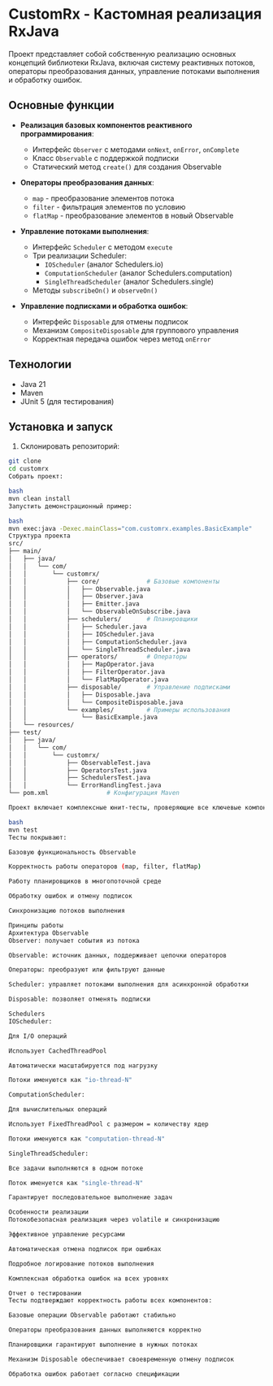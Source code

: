 # CustomRx - Кастомная реализация RxJava

Проект представляет собой собственную реализацию основных концепций библиотеки RxJava, включая систему реактивных потоков, операторы преобразования данных, управление потоками выполнения и обработку ошибок.

## Основные функции

- **Реализация базовых компонентов реактивного программирования**:
    - Интерфейс `Observer` с методами `onNext`, `onError`, `onComplete`
    - Класс `Observable` с поддержкой подписки
    - Статический метод `create()` для создания Observable

- **Операторы преобразования данных**:
    - `map` - преобразование элементов потока
    - `filter` - фильтрация элементов по условию
    - `flatMap` - преобразование элементов в новый Observable

- **Управление потоками выполнения**:
    - Интерфейс `Scheduler` с методом `execute`
    - Три реализации Scheduler:
        - `IOScheduler` (аналог Schedulers.io)
        - `ComputationScheduler` (аналог Schedulers.computation)
        - `SingleThreadScheduler` (аналог Schedulers.single)
    - Методы `subscribeOn()` и `observeOn()`

- **Управление подписками и обработка ошибок**:
    - Интерфейс `Disposable` для отмены подписок
    - Механизм `CompositeDisposable` для группового управления
    - Корректная передача ошибок через метод `onError`

## Технологии

- Java 21
- Maven
- JUnit 5 (для тестирования)

## Установка и запуск

1. Склонировать репозиторий:
```bash
git clone 
cd customrx
Собрать проект:

bash
mvn clean install
Запустить демонстрационный пример:

bash
mvn exec:java -Dexec.mainClass="com.customrx.examples.BasicExample"
Структура проекта
src/
├── main/
│   ├── java/
│   │   └── com/
│   │       └── customrx/
│   │           ├── core/             # Базовые компоненты
│   │           │   ├── Observable.java
│   │           │   ├── Observer.java
│   │           │   ├── Emitter.java
│   │           │   └── ObservableOnSubscribe.java
│   │           ├── schedulers/       # Планировщики
│   │           │   ├── Scheduler.java
│   │           │   ├── IOScheduler.java
│   │           │   ├── ComputationScheduler.java
│   │           │   └── SingleThreadScheduler.java
│   │           ├── operators/        # Операторы
│   │           │   ├── MapOperator.java
│   │           │   ├── FilterOperator.java
│   │           │   └── FlatMapOperator.java
│   │           ├── disposable/       # Управление подписками
│   │           │   ├── Disposable.java
│   │           │   └── CompositeDisposable.java
│   │           └── examples/         # Примеры использования
│   │               └── BasicExample.java
│   └── resources/
├── test/
│   ├── java/
│   │   └── com/
│   │       └── customrx/
│   │           ├── ObservableTest.java
│   │           ├── OperatorsTest.java
│   │           ├── SchedulersTest.java
│   │           └── ErrorHandlingTest.java
└── pom.xml                # Конфигурация Maven

Проект включает комплексные юнит-тесты, проверяющие все ключевые компоненты:

bash
mvn test
Тесты покрывают:

Базовую функциональность Observable

Корректность работы операторов (map, filter, flatMap)

Работу планировщиков в многопоточной среде

Обработку ошибок и отмену подписок

Синхронизацию потоков выполнения

Принципы работы
Архитектура Observable
Observer: получает события из потока

Observable: источник данных, поддерживает цепочки операторов

Операторы: преобразуют или фильтруют данные

Scheduler: управляет потоками выполнения для асинхронной обработки

Disposable: позволяет отменять подписки

Schedulers
IOScheduler:

Для I/O операций

Использует CachedThreadPool

Автоматически масштабируется под нагрузку

Потоки именуются как "io-thread-N"

ComputationScheduler:

Для вычислительных операций

Использует FixedThreadPool с размером = количеству ядер

Потоки именуются как "computation-thread-N"

SingleThreadScheduler:

Все задачи выполняются в одном потоке

Поток именуется как "single-thread-N"

Гарантирует последовательное выполнение задач

Особенности реализации
Потокобезопасная реализация через volatile и синхронизацию

Эффективное управление ресурсами

Автоматическая отмена подписок при ошибках

Подробное логирование потоков выполнения

Комплексная обработка ошибок на всех уровнях

Отчет о тестировании
Тесты подтверждают корректность работы всех компонентов:

Базовые операции Observable работают стабильно

Операторы преобразования данных выполняются корректно

Планировщики гарантируют выполнение в нужных потоках

Механизм Disposable обеспечивает своевременную отмену подписок

Обработка ошибок работает согласно спецификации



